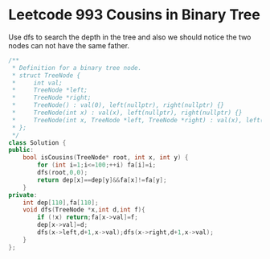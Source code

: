 # Leetcode 993  Cousins in Binary Tree

Use dfs to search the depth in the tree and also we should notice the two nodes can not have the same father.


```cpp
/**
 * Definition for a binary tree node.
 * struct TreeNode {
 *     int val;
 *     TreeNode *left;
 *     TreeNode *right;
 *     TreeNode() : val(0), left(nullptr), right(nullptr) {}
 *     TreeNode(int x) : val(x), left(nullptr), right(nullptr) {}
 *     TreeNode(int x, TreeNode *left, TreeNode *right) : val(x), left(left), right(right) {}
 * };
 */
class Solution {
public:
    bool isCousins(TreeNode* root, int x, int y) {
        for (int i=1;i<=100;++i) fa[i]=i;
        dfs(root,0,0);
        return dep[x]==dep[y]&&fa[x]!=fa[y];
    }
private:
    int dep[110],fa[110];
    void dfs(TreeNode *x,int d,int f){
        if (!x) return;fa[x->val]=f;
        dep[x->val]=d;
        dfs(x->left,d+1,x->val);dfs(x->right,d+1,x->val);
    }
};
```
